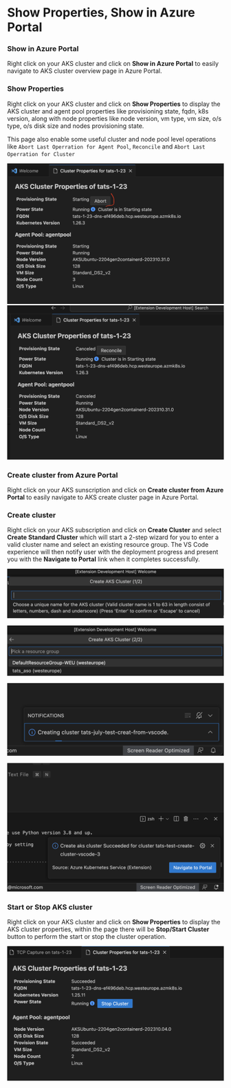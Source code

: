 # Show Properties, Show in Azure Portal

### Show in Azure Portal

Right click on your AKS cluster and click on **Show in Azure Portal** to easily navigate to AKS cluster overview page in Azure Portal.

### Show Properties

Right click on your AKS cluster and click on **Show Properties** to display the AKS cluster and agent pool properties like provisioning state, fqdn, k8s version, along with node properties like node version, vm type, vm size, o/s type, o/s disk size and nodes provisioning state.

This page also enable some useful cluster and node pool level operations like `Abort Last Operration for Agent Pool`, `Reconcile` and `Abort Last Operration for Cluster`

![Abort operation](../resources/show-properties-abort.png)
![Reconcile operation](../resources/show-properties-reconcile.png)

### Create cluster from Azure Portal

Right click on your AKS sunscription and click on **Create cluster from Azure Portal** to easily navigate to AKS create cluster page in Azure Portal.

### Create cluster

Right click on your AKS subscription and click on **Create Cluster** and select **Create Standard Cluster** which will start a 2-step wizard for you to enter a valid cluster name and select an existing resource group. The VS Code experience will then notify user with the deployment progress and present you with the **Navigate to Portal** link when it completes successfully.

![Step 1: Create Cluster Name](../resources/vscode-create-cluster-step-1.png)

![Step 2: Select ResourceGroup Name](../resources/vscode-create-cluster-step-2.png)

![Creation message notification](../resources/vscode-creating-notification.png)

![Successful Creation](../resources/vscode-creation-successful.png)

### Start or Stop AKS cluster

Right click on your AKS cluster and click on **Show Properties** to display the AKS cluster properties, within the page there will be **Stop/Start Cluster** button to perform the start or stop the cluster operation.

![Start or Stop Cluster From Properties Webview](../resources/aks-startstop-cluster.png)
